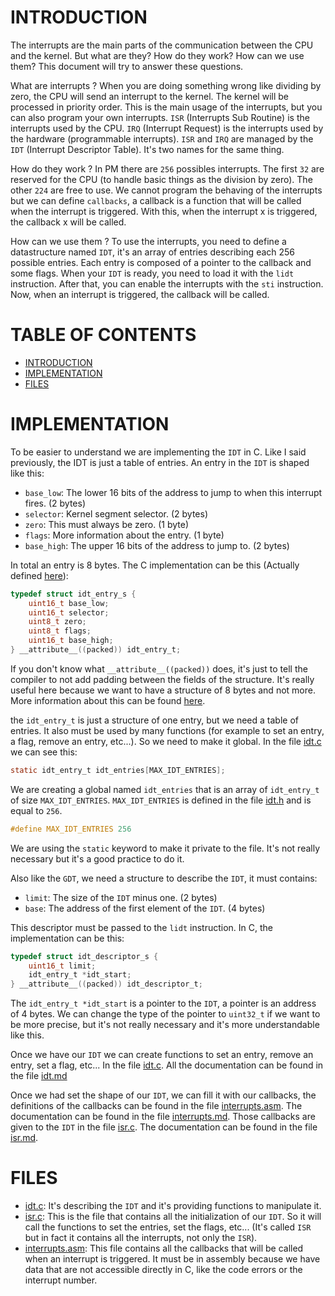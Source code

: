 # INTRODUCTION <a name="introduction"></a>

The interrupts are the main parts of the communication between the CPU and the kernel. But what are they? How do they work? How can we use them? This document will try to answer these questions.

What are interrupts ?
When you are doing something wrong like dividing by zero, the CPU will send an interrupt to the kernel. The kernel will be processed in priority order. This is the main usage of the interrupts, but you can also program your own interrupts. `ISR` (Interrupts Sub Routine) is the interrupts used by the CPU. `IRQ` (Interrupt Request) is the interrupts used by the hardware (programmable interrupts). `ISR` and `IRQ` are managed by the `IDT` (Interrupt Descriptor Table). It's two names for the same thing.

How do they work ?
In PM there are `256` possibles interrupts. The first `32` are reserved for the CPU (to handle basic things as the division by zero). The other `224` are free to use. We cannot program the behaving of the interrupts but we can define `callbacks`, a callback is a function that will be called when the interrupt is triggered. With this, when the interrupt x is triggered, the callback x will be called.

How can we use them ?
To use the interrupts, you need to define a datastructure named `IDT`, it's an array of entries describing each 256 possible entries. Each entry is composed of a pointer to the callback and some flags. When your `IDT` is ready, you need to load it with the `lidt` instruction. After that, you can enable the interrupts with the `sti` instruction. Now, when an interrupt is triggered, the callback will be called.

# TABLE OF CONTENTS

- [INTRODUCTION](#introduction)
- [IMPLEMENTATION](#implementation)
- [FILES](#files)

# IMPLEMENTATION <a name="implementation"></a>

To be easier to understand we are implementing the `IDT` in C. Like I said previously, the IDT is just a table of entries. An entry in the `IDT` is shaped like this:
- `base_low`: The lower 16 bits of the address to jump to when this interrupt fires. (2 bytes)
- `selector`: Kernel segment selector. (2 bytes)
- `zero`: This must always be zero. (1 byte)
- `flags`: More information about the entry. (1 byte)
- `base_high`: The upper 16 bits of the address to jump to. (2 bytes)

In total an entry is 8 bytes. The C implementation can be this (Actually defined [here](../../../src/interrupts/idt.h)):
```c
typedef struct idt_entry_s {
    uint16_t base_low;
    uint16_t selector;
    uint8_t zero;
    uint8_t flags;
    uint16_t base_high;
} __attribute__((packed)) idt_entry_t;
```
If you don't know what `__attribute__((packed))` does, it's just to tell the compiler to not add padding between the fields of the structure. It's really useful here because we want to have a structure of 8 bytes and not more. More information about this can be found [here](https://gcc.gnu.org/onlinedocs/gcc-4.8.1/gcc/Type-Attributes.html).

the `idt_entry_t` is just a structure of one entry, but we need a table of entries. It also must be used by many functions (for example to set an entry, a flag, remove an entry, etc...). So we need to make it global. In the file [idt.c](../../../src/interrupts/idt.c) we can see this:
```c
static idt_entry_t idt_entries[MAX_IDT_ENTRIES];
```
We are creating a global named `idt_entries` that is an array of `idt_entry_t` of size `MAX_IDT_ENTRIES`. `MAX_IDT_ENTRIES` is defined in the file [idt.h](../../../src/interrupts/idt.h) and is equal to `256`.
```c
#define MAX_IDT_ENTRIES 256
```
We are using the `static` keyword to make it private to the file. It's not really necessary but it's a good practice to do it.

Also like the `GDT`, we need a structure to describe the `IDT`, it must contains:
- `limit`: The size of the `IDT` minus one. (2 bytes)
- `base`: The address of the first element of the `IDT`. (4 bytes)

This descriptor must be passed to the `lidt` instruction. In C, the implementation can be this:
```c
typedef struct idt_descriptor_s {
    uint16_t limit;
    idt_entry_t *idt_start;
} __attribute__((packed)) idt_descriptor_t;
```
The `idt_entry_t *idt_start` is a pointer to the `IDT`, a pointer is an address of 4 bytes. We can change the type of the pointer to `uint32_t` if we want to be more precise, but it's not really necessary and it's more understandable like this.

Once we have our `IDT` we can create functions to set an entry, remove an entry, set a flag, etc... In the file [idt.c](../../../src/interrupts/idt.c). All the documentation can be found in the file [idt.md](idt.md)

Once we had set the shape of our `IDT`, we can fill it with our callbacks, the definitions of the callbacks can be found in the file [interrupts.asm](../../../src/interrupts/interrupts.asm). The documentation can be found in the file [interrupts.md](interrupts.md). Those callbacks are given to the `IDT` in the file [isr.c](../../../src/interrupts/isr.c). The documentation can be found in the file [isr.md](isr.md).

# FILES <a name="files"></a>

- [idt.c](../../../src/interrupts/idt.c): It's describing the `IDT` and it's providing functions to manipulate it.
- [isr.c](../../../src/interrupts/isr.c): This is the file that contains all the initialization of our `IDT`. So it will call the functions to set the entries, set the flags, etc... (It's called `ISR` but in fact it contains all the interrupts, not only the `ISR`).
- [interrupts.asm](../../../src/interrupts/interrupts.asm): This file contains all the callbacks that will be called when an interrupt is triggered. It must be in assembly because we have data that are not accessible directly in C, like the code errors or the interrupt number.
